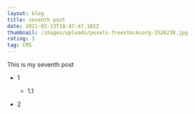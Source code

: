 ```yaml
---
layout: blog
title: seventh post
date: 2021-02-13T18:47:47.101Z
thumbnail: /images/uploads/pexels-freestocksorg-1526238.jpg
rating: 3
tag: CMS
---
```

This is my seventh post

* 1

  * 1.1

 * 2